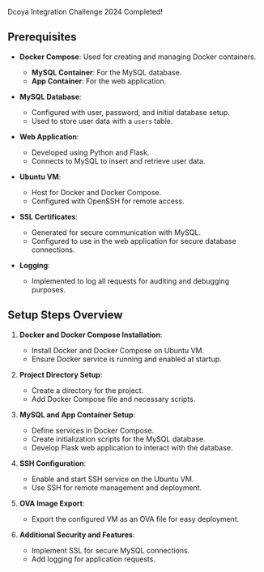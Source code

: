 Dcoya Integration Challenge 2024 Completed! 


## Prerequisites

- **Docker Compose**: Used for creating and managing Docker containers.
    - **MySQL Container**: For the MySQL database.
    - **App Container**: For the web application.

- **MySQL Database**: 
    - Configured with user, password, and initial database setup.
    - Used to store user data with a `users` table.

- **Web Application**: 
    - Developed using Python and Flask.
    - Connects to MySQL to insert and retrieve user data.

- **Ubuntu VM**: 
    - Host for Docker and Docker Compose.
    - Configured with OpenSSH for remote access.

- **SSL Certificates**: 
    - Generated for secure communication with MySQL.
    - Configured to use in the web application for secure database connections.

- **Logging**: 
    - Implemented to log all requests for auditing and debugging purposes.

## Setup Steps Overview

1. **Docker and Docker Compose Installation**:
    - Install Docker and Docker Compose on Ubuntu VM.
    - Ensure Docker service is running and enabled at startup.

2. **Project Directory Setup**:
    - Create a directory for the project.
    - Add Docker Compose file and necessary scripts.

3. **MySQL and App Container Setup**:
    - Define services in Docker Compose.
    - Create initialization scripts for the MySQL database.
    - Develop Flask web application to interact with the database.

4. **SSH Configuration**:
    - Enable and start SSH service on the Ubuntu VM.
    - Use SSH for remote management and deployment.

5. **OVA Image Export**:
    - Export the configured VM as an OVA file for easy deployment.

6. **Additional Security and Features**:
    - Implement SSL for secure MySQL connections.
    - Add logging for application requests.


